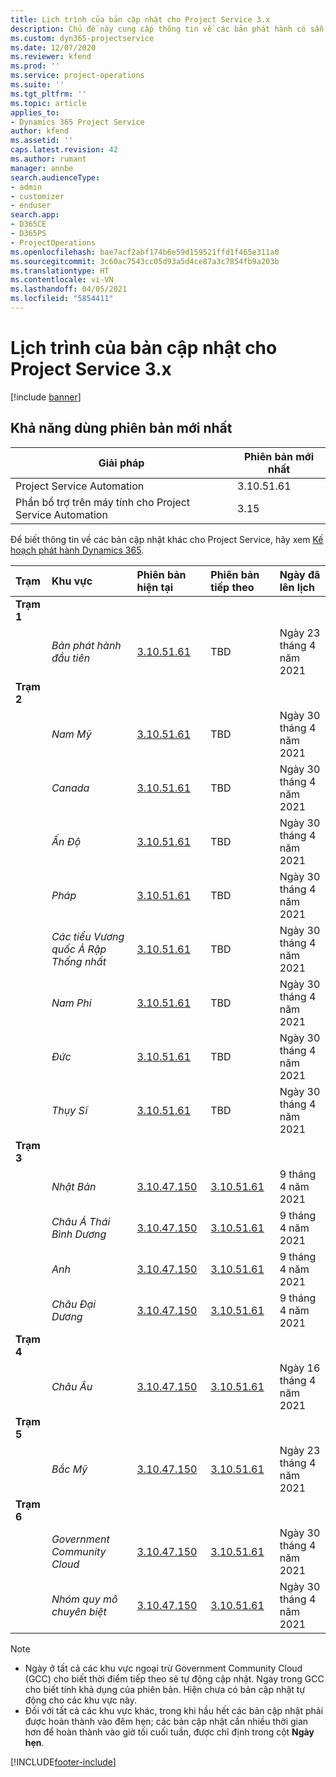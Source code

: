 ```yaml
---
title: Lịch trình của bản cập nhật cho Project Service 3.x
description: Chủ đề này cung cấp thông tin về các bản phát hành có sẵn và sắp tới của Dynamics 365 Project Service Automation.
ms.custom: dyn365-projectservice
ms.date: 12/07/2020
ms.reviewer: kfend
ms.prod: ''
ms.service: project-operations
ms.suite: ''
ms.tgt_pltfrm: ''
ms.topic: article
applies_to:
- Dynamics 365 Project Service
author: kfend
ms.assetid: ''
caps.latest.revision: 42
ms.author: rumant
manager: annbe
search.audienceType:
- admin
- customizer
- enduser
search.app:
- D365CE
- D365PS
- ProjectOperations
ms.openlocfilehash: bae7acf2abf174b6e59d159521ffd1f465e311a0
ms.sourcegitcommit: 3c60ac7543cc05d93a5d4ce87a3c7854fb9a203b
ms.translationtype: HT
ms.contentlocale: vi-VN
ms.lasthandoff: 04/05/2021
ms.locfileid: "5854411"
---
```

# <a name="update-release-schedule-for-project-service-3x"></a>Lịch trình của bản cập nhật cho Project Service 3.x

[!include [banner](../includes/psa-now-project-operations.md)]

## <a name="latest-version-availability"></a>Khả năng dùng phiên bản mới nhất

| Giải pháp  | Phiên bản mới nhất |
|-------|----|
| Project Service Automation    | 3.10.51.61 |
| Phần bổ trợ trên máy tính cho Project Service Automation                | 3.15          |

Để biết thông tin về các bản cập nhật khác cho Project Service, hãy xem [Kế hoạch phát hành Dynamics 365](https://docs.microsoft.com/dynamics365/release-plans/). 

| Trạm  | Khu vực | Phiên bản hiện tại | Phiên bản tiếp theo |  Ngày đã lên lịch
| :---   | :---   | :---   | :---   |:---   |         
|<strong>Trạm 1</strong> | |  |  | |
| | <i>Bản phát hành đầu tiên</i> | [3.10.51.61](whats-new-ur-30.md) | TBD | Ngày 23 tháng 4 năm 2021
|<strong>Trạm 2</strong> | |  |  | |
| | <i>Nam Mỹ</i> | [3.10.51.61](whats-new-ur-30.md) | TBD | Ngày 30 tháng 4 năm 2021
| | <i>Canada</i> | [3.10.51.61](whats-new-ur-30.md) | TBD | Ngày 30 tháng 4 năm 2021
| | <i>Ấn Độ</i> | [3.10.51.61](whats-new-ur-30.md) | TBD | Ngày 30 tháng 4 năm 2021
| | <i>Pháp</i> | [3.10.51.61](whats-new-ur-30.md) | TBD | Ngày 30 tháng 4 năm 2021
| | <i>Các tiểu Vương quốc Ả Rập Thống nhất</i> | [3.10.51.61](whats-new-ur-30.md) | TBD | Ngày 30 tháng 4 năm 2021
| | <i>Nam Phi</i> | [3.10.51.61](whats-new-ur-30.md) | TBD | Ngày 30 tháng 4 năm 2021
| | <i>Đức</i> | [3.10.51.61](whats-new-ur-30.md) | TBD | Ngày 30 tháng 4 năm 2021
| | <i>Thụy Sĩ</i> | [3.10.51.61](whats-new-ur-30.md) | TBD | Ngày 30 tháng 4 năm 2021
|<strong>Trạm 3</strong> | |  |  | |
| | <i>Nhật Bản</i> | [3.10.47.150](whats-new-ur-29-5.md) | [3.10.51.61](whats-new-ur-30.md) | 9 tháng 4 năm 2021
| | <i>Châu Á Thái Bình Dương</i> | [3.10.47.150](whats-new-ur-29-5.md) | [3.10.51.61](whats-new-ur-30.md) | 9 tháng 4 năm 2021
| | <i>Anh</i> | [3.10.47.150](whats-new-ur-29-5.md) | [3.10.51.61](whats-new-ur-30.md) | 9 tháng 4 năm 2021
| | <i>Châu Đại Dương</i> | [3.10.47.150](whats-new-ur-29-5.md) | [3.10.51.61](whats-new-ur-30.md) | 9 tháng 4 năm 2021
|<strong>Trạm 4</strong> | |  |  | |
| | <i>Châu Âu</i> | [3.10.47.150](whats-new-ur-29-5.md) | [3.10.51.61](whats-new-ur-30.md) | Ngày 16 tháng 4 năm 2021
|<strong>Trạm 5</strong> | |  |  | |
| | <i>Bắc Mỹ</i> | [3.10.47.150](whats-new-ur-29-5.md) | [3.10.51.61](whats-new-ur-30.md) | Ngày 23 tháng 4 năm 2021
|<strong>Trạm 6</strong> | |  |  | |
| | <i>Government Community Cloud</i> | [3.10.47.150](whats-new-ur-29-5.md) | [3.10.51.61](whats-new-ur-30.md) | Ngày 30 tháng 4 năm 2021
| | <i>Nhóm quy mô chuyên biệt</i> | [3.10.47.150](whats-new-ur-29-5.md) | [3.10.51.61](whats-new-ur-30.md) | Ngày 30 tháng 4 năm 2021

>[!Note]
> - Ngày ở tất cả các khu vực ngoại trừ Government Community Cloud (GCC) cho biết thời điểm tiếp theo sẽ tự động cập nhật. Ngày trong GCC cho biết tính khả dụng của phiên bản. Hiện chưa có bản cập nhật tự động cho các khu vực này.
> - Đối với tất cả các khu vực khác, trong khi hầu hết các bản cập nhật phải được hoàn thành vào đêm hẹn; các bản cập nhật cần nhiều thời gian hơn để hoàn thành vào giờ tối cuối tuần, được chỉ định trong cột **Ngày hẹn**.


[!INCLUDE[footer-include](../includes/footer-banner.md)]
